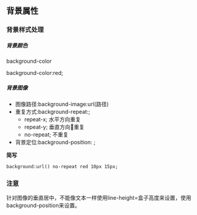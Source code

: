 ## 背景属性

### 背景样式处理

##### 背景颜色
background-color

background-color:red;

##### 背景图像
* 图像路径:background-image:url(路径)
* 重复方式:background-repeat:;
  * repeat-x; 水平方向重复
  * repeat-y; 垂直方向重复
  * no-repeat; 不重复
* 背景定位:background-position:<length> <length>;

**简写**
```html
background:url() no-repeat red 10px 15px;
```

### 注意
针对图像的垂直居中，不能像文本一样使用line-height=盒子高度来设置，使用background-position来设置。
